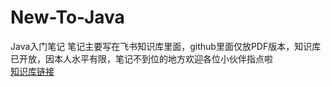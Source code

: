 # New-To-Java
Java入门笔记
笔记主要写在飞书知识库里面，github里面仅放PDF版本，知识库已开放，因本人水平有限，笔记不到位的地方欢迎各位小伙伴指点啦
<br/>
[知识库链接](https://j6k1y8riwf.feishu.cn/wiki/wikcnmdG3Y2U0Hn51fB2Hbvh99g#MNGj9s)
